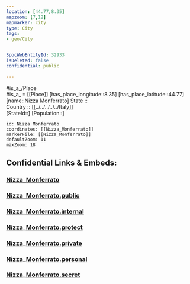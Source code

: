 ```yaml
---
location: [44.77,8.35] 
mapzoom: [7,12] 
mapmarker: city 
type: City
tags:
- geo/City


SpocWebEntityId: 32933
isDeleted: false
confidential: public

---
```

#is_a_/Place  
#is_a_ :: [[Place]] 
[has_place_longitude::8.35] 
[has_place_latitude::44.77] 
[name::Nizza Monferrato] 
State ::  
Country :: [[../../../../../Italy]]  
[StateId::] 
[Population::] 



```leaflet
id: Nizza Monferrato
coordinates: [[Nizza_Monferrato]] 
markerFile: [[Nizza_Monferrato]] 
defaultZoom: 11 
maxZoom: 18
```


## Confidential Links & Embeds: 

### [Nizza_Monferrato](/_Standards/Earth/Continent/Europe/Europe~South/Italy/regions~Italy/Piedmont/Asti.Province/City/Nizza_Monferrato.md) 

### [Nizza_Monferrato.public](/_public/Earth/Continent/Europe/Europe~South/Italy/regions~Italy/Piedmont/Asti.Province/City/Nizza_Monferrato.public.md) 

### [Nizza_Monferrato.internal](/_internal/Earth/Continent/Europe/Europe~South/Italy/regions~Italy/Piedmont/Asti.Province/City/Nizza_Monferrato.internal.md) 

### [Nizza_Monferrato.protect](/_protect/Earth/Continent/Europe/Europe~South/Italy/regions~Italy/Piedmont/Asti.Province/City/Nizza_Monferrato.protect.md) 

### [Nizza_Monferrato.private](/_private/Earth/Continent/Europe/Europe~South/Italy/regions~Italy/Piedmont/Asti.Province/City/Nizza_Monferrato.private.md) 

### [Nizza_Monferrato.personal](/_personal/Earth/Continent/Europe/Europe~South/Italy/regions~Italy/Piedmont/Asti.Province/City/Nizza_Monferrato.personal.md) 

### [Nizza_Monferrato.secret](/_secret/Earth/Continent/Europe/Europe~South/Italy/regions~Italy/Piedmont/Asti.Province/City/Nizza_Monferrato.secret.md)

